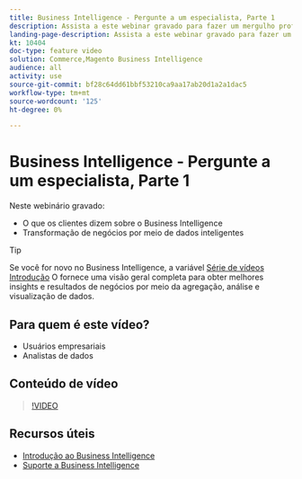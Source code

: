 ```yaml
---
title: Business Intelligence - Pergunte a um especialista, Parte 1
description: Assista a este webinar gravado para fazer um mergulho profundo com a equipe de produtos do Business Intelligence, incluindo transformação de negócios por meio de dados inteligentes.
landing-page-description: Assista a este webinar gravado para fazer um mergulho profundo com a equipe de produtos do Business Intelligence, incluindo transformação de negócios por meio de dados inteligentes.
kt: 10404
doc-type: feature video
solution: Commerce,Magento Business Intelligence
audience: all
activity: use
source-git-commit: bf28c64dd61bbf53210ca9aa17ab20d1a2a1dac5
workflow-type: tm+mt
source-wordcount: '125'
ht-degree: 0%

---
```


# Business Intelligence - Pergunte a um especialista, Parte 1

Neste webinário gravado:

- O que os clientes dizem sobre o Business Intelligence
- Transformação de negócios por meio de dados inteligentes

>[!TIP]
>
>Se você for novo no Business Intelligence, a variável [Série de vídeos Introdução](./../1-overview.md) O fornece uma visão geral completa para obter melhores insights e resultados de negócios por meio da agregação, análise e visualização de dados.

## Para quem é este vídeo?

- Usuários empresariais
- Analistas de dados

## Conteúdo de vídeo

>[!VIDEO](https://video.tv.adobe.com/v/342409?quality=12&learn=on)

## Recursos úteis

- [Introdução ao Business Intelligence](https://docs.magento.com/mbi/getting-started/getting-started.html)
- [Suporte a Business Intelligence](https://support.magento.com/hc/en-us/articles/360016730811)
